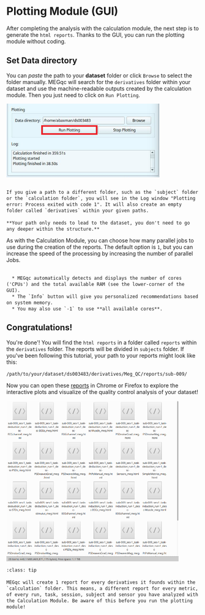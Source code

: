 # Plotting Module (GUI)

After completing the analysis with the calculation module, the next step is to generate the `html reports`. Thanks to the GUI, you can run the plotting module without coding.

## Set Data directory
You can *paste* the path to your **dataset** folder or click `Browse` to select the folder manually. MEGqc will search for the `derivatives` folder within your dataset and use the machine-readable outputs created by the calculation module. Then you just need to click on `Run Plotting`.

<img src="../static/mini/run_plotting3.png" alt="launchgui" width="400px" align="center">

```{warning}

If you give a path to a different folder, such as the `subject` folder or the `calculation folder`, you will see in the Log window "Plotting error: Process exited with code 1". It will also create an empty folder called `derivatives` within your given paths.

**Your path only needs to lead to the dataset, you don't need to go any deeper within the structure.**

```

As with the Calculation Module, you can choose how many parallel jobs to use during the creation of the reports. The default option is `1`, but you can increase the speed of the processing by increasing the number of parallel Jobs.

```{dropdown} How do I know the right amount of parallel Jobs?

  * MEGqc automatically detects and displays the number of cores ('CPUs') and the total available RAM (see the lower-corner of the GUI).
  * The `Info` button will give you personalized recommendations based on system memory.
  * You may also use `-1` to use **all available cores**. 

``` 

## Congratulations!
You're done'! You will find the `html reports` in a folder called `reports` within the `derivatives` folder. The reports will be divided in `subjects` folder. If you've been following this tutorial, your path to your reports might look like this:


    /path/to/your/dataset/ds003483/derivatives/Meg_QC/reports/sub-009/


Now you can open these [reports](../book/metrics) in Chrome or Firefox to explore the interactive plots and visualize of the quality control analysis of your dataset!

<img src="../static/mini/reports.png" alt="reporst" width="450px" align="center">


```{admonition} How many reports will be created?
:class: tip

MEGqc will create 1 report for every derivatives it founds within the `calculation` folder. This means, a different report for every metric, of every run, task, session, subject and sensor you have analyzed with the Calculation Module. Be aware of this before you run the plotting module!

``` 


